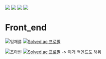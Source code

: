 <img src="https://img.shields.io/badge/html5-E34F26?style=flat&logo=html5&logoColor=white"/> <img src="https://img.shields.io/badge/css3-1572B6?style=flat&logo=css3&logoColor=white"/> <img src="https://img.shields.io/badge/javascript-F7DF1E?style=flat&logo=javascript&logoColor=white"/> <img src="https://img.shields.io/badge/React-61DAFB?style=flat&logo=React&logoColor=white"/> 
 
# Front_end


![임채륜](https://github-readme-stats.vercel.app/api?username=PBEM22&show_icons=true&theme=transparent) [![Solved.ac
프로필](http://mazassumnida.wtf/api/v2/generate_badge?boj=임채륜)](https://github.com/PBEM22) 

 ![조아빈](https://github-readme-stats.vercel.app/api?username=whdkqls122&show_icons=true&theme=default) [![Solved.ac
프로필](http://mazassumnida.wtf/api/v2/generate_badge?boj=조아빈멍청이)](https://github.com/whdkqls122)
-> 이거 백엔드도 해줘
